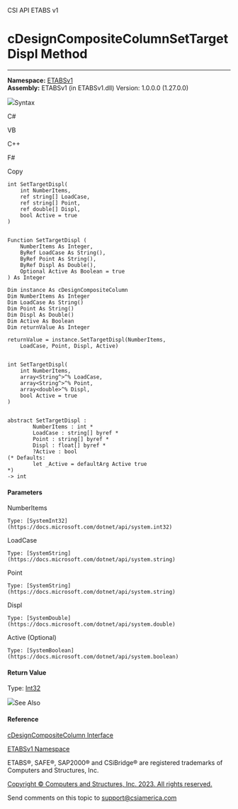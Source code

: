 ﻿

CSI API ETABS v1

# cDesignCompositeColumnSetTargetDispl Method  
  
---  
  
**Namespace:** [ETABSv1](2780f1b8-2033-5289-2298-1cdb2a7508d9.htm)  
**Assembly:** ETABSv1 (in ETABSv1.dll) Version: 1.0.0.0 (1.27.0.0)

![](../icons/SectionExpanded.png)Syntax

C#

VB

C++

F#

Copy

    
    
    int SetTargetDispl(
    	int NumberItems,
    	ref string[] LoadCase,
    	ref string[] Point,
    	ref double[] Displ,
    	bool Active = true
    )
    
    
    Function SetTargetDispl ( 
    	NumberItems As Integer,
    	ByRef LoadCase As String(),
    	ByRef Point As String(),
    	ByRef Displ As Double(),
    	Optional Active As Boolean = true
    ) As Integer
    
    Dim instance As cDesignCompositeColumn
    Dim NumberItems As Integer
    Dim LoadCase As String()
    Dim Point As String()
    Dim Displ As Double()
    Dim Active As Boolean
    Dim returnValue As Integer
    
    returnValue = instance.SetTargetDispl(NumberItems, 
    	LoadCase, Point, Displ, Active)
    
    
    int SetTargetDispl(
    	int NumberItems, 
    	array<String^>^% LoadCase, 
    	array<String^>^% Point, 
    	array<double>^% Displ, 
    	bool Active = true
    )
    
    
    abstract SetTargetDispl : 
            NumberItems : int * 
            LoadCase : string[] byref * 
            Point : string[] byref * 
            Displ : float[] byref * 
            ?Active : bool 
    (* Defaults:
            let _Active = defaultArg Active true
    *)
    -> int 
    

#### Parameters

NumberItems

    Type: [SystemInt32](https://docs.microsoft.com/dotnet/api/system.int32)  

LoadCase

    Type: [SystemString](https://docs.microsoft.com/dotnet/api/system.string)  

Point

    Type: [SystemString](https://docs.microsoft.com/dotnet/api/system.string)  

Displ

    Type: [SystemDouble](https://docs.microsoft.com/dotnet/api/system.double)  

Active (Optional)

    Type: [SystemBoolean](https://docs.microsoft.com/dotnet/api/system.boolean)  

#### Return Value

Type: [Int32](https://docs.microsoft.com/dotnet/api/system.int32)

![](../icons/SectionExpanded.png)See Also

#### Reference

[cDesignCompositeColumn Interface](5e565810-c33f-2757-e269-ba10feb0414d.htm)

[ETABSv1 Namespace](2780f1b8-2033-5289-2298-1cdb2a7508d9.htm)

ETABS®, SAFE®, SAP2000® and CSiBridge® are registered trademarks of Computers
and Structures, Inc.  

[Copyright © Computers and Structures, Inc. 2023. All rights
reserved.](http://www.csiamerica.com)

Send comments on this topic to
[support@csiamerica.com](mailto:support%40csiamerica.com?Subject=CSI%20API%20ETABS%20v1)

